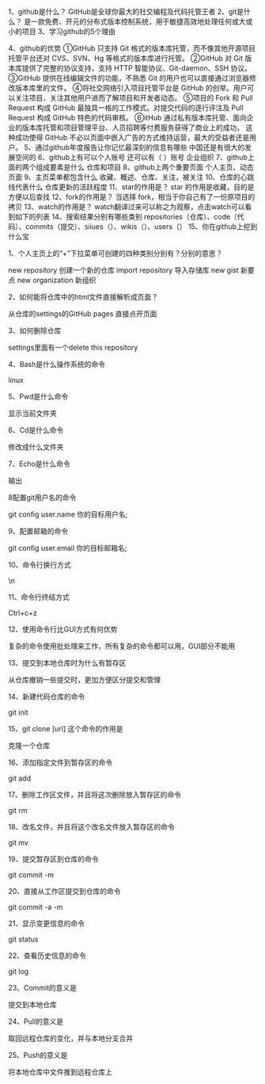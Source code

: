 1、github是什么？
	GitHub是全球你最大的社交编程及代码托管王者
2、git是什么？
	是一款免费、开元的分布式版本控制系统，用于敏捷高效地处理任何或大或小的项目
3、学习github的5个理由
	
4、github的优势
	①GitHub 只支持 Git 格式的版本库托管，而不像其他开源项目托管平台还对
	CVS、SVN、Hg 等格式的版本库进行托管。
	②GitHub 对 Git 版本库提供了完整的协议支持，支持 HTTP 智能协议、Git-daemon、SSH 协议。
	③GitHub 提供在线编辑文件的功能，不熟悉 Git 的用户也可以直接通过浏览器修改版本库里的文件。
	④将社交网络引入项目托管平台是 GitHub 的创举。用户可以关注项目、关注其他用户进而了解项目和开发者动态。
	⑤项目的 Fork 和 Pull Request 构成 GitHub 最独具一格的工作模式。对提交代码的逐行评注及 Pull Request 
	构成 GitHub 特色的代码审核。
	⑥itHub 通过私有版本库托管、面向企业的版本库托管和项目管理平台、人员招聘等付费服务获得了商业上的成功，
	这种成功使得 GitHub 不必以页面中嵌入广告的方式维持运营，最大的受益者还是用户。
5、通过github年度报告让你记忆最深刻的信息有哪些
	中国还是有很大的发展空间的
6、github上有可以个人账号 还可以有（ ）账号
	企业组织
7、github上面的两个组成要素是什么
	仓库和项目
8、github上两个重要页面
	个人主页、动态页面
9、主页菜单都包含什么
	收藏、概述、仓库、关注，被关注
10、仓库的心跳线代表什么
	仓库更新的活跃程度
11、star的作用是？
	star 的作用是收藏，目的是方便以后查找
12、fork的作用是？
	当选择 fork，相当于你自己有了一份原项目的拷贝
13、watch的作用是？
	watch翻译过来可以称之为观察，点击watch可以看到如下的列表
14、搜索结果分别有哪些类别
	repositories（仓库）、code（代码）、commits（提交）、siiues（）、wikis（）、users（）
15、你在github上挖到什么宝







1、个人主页上的“+”下拉菜单可创建的四种类别分别有？分别的意思？

new repository       创建一个新的仓库
import repository    导入存储库
new gist             新要点
new organization     新组织

2、如何能将仓库中的html文件直接解析成页面？

从仓库的settings的GitHub pages 直接点开页面

3、如何删除仓库

settings里面有一个delete this repository

4、Bash是什么操作系统的命令

linux

5、Pwd是什么命令

显示当前文件夹

6、Cd是什么命令

修改成什么文件夹

7、Echo是什么命令

输出

8配置git用户名的命令

git config user.name 你的目标用户名;

9、配置邮箱的命令

git config user.email 你的目标邮箱名;

10、命令行换行方式

\n

11、命令行终结方式

Ctrl+c+z

12、使用命令行比GUI方式有何优势

复杂的命令使用批处理来工作，所有复杂的命令都可以用，GUI部分不能用

13、提交到本地仓库时为什么有暂存区

从仓库撤销一些提交时，更加方便区分提交和管理

14、新建代码仓库的命令

git init

15、git clone [url] 这个命令的作用是

克隆一个仓库

16、添加指定文件到暂存区的命令

git add

17、删除工作区文件，并且将这次删除放入暂存区的命令

git rm 

18、改名文件，并且将这个改名文件放入暂存区的命令

git mv

19、提交暂存区到仓库的命令

git commit -m

20、直接从工作区提交到仓库的命令

git commit -a -m

21、显示变更信息的命令

git status

22、查看历史信息的命令

git log

23、Commit的意义是

提交到本地仓库

24、Pull的意义是

取回远程仓库的变化，并与本地分支合并

25、Push的意义是

将本地仓库中文件推到远程仓库上
